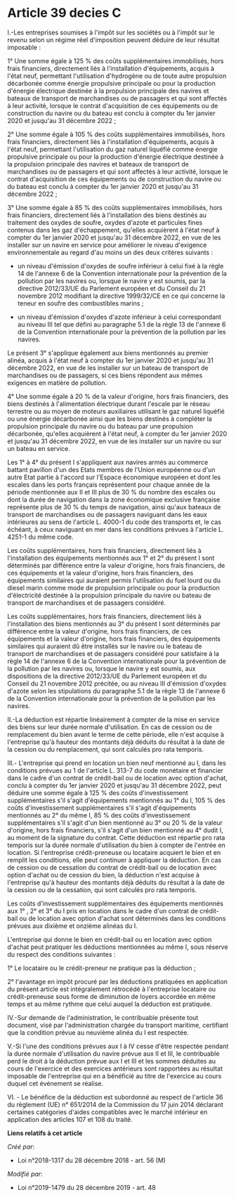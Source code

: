 # Article 39 decies C

I.-Les entreprises soumises à l'impôt sur les sociétés ou à l'impôt sur le revenu selon un régime réel d'imposition peuvent
déduire de leur résultat imposable :

1° Une somme égale à 125 % des coûts supplémentaires immobilisés, hors frais financiers, directement liés à l'installation
d'équipements, acquis à l'état neuf, permettant l'utilisation d'hydrogène ou de toute autre propulsion décarbonée comme
énergie propulsive principale ou pour la production d'énergie électrique destinée à la propulsion principale des navires et
bateaux de transport de marchandises ou de passagers et qui sont affectés à leur activité, lorsque le contrat d'acquisition
de ces équipements ou de construction du navire ou du bateau est conclu à compter du 1er janvier 2020 et jusqu'au 31 décembre
2022 ;

2° Une somme égale à 105 % des coûts supplémentaires immobilisés, hors frais financiers, directement liés à l'installation
d'équipements, acquis à l'état neuf, permettant l'utilisation du gaz naturel liquéfié comme énergie propulsive principale ou
pour la production d'énergie électrique destinée à la propulsion principale des navires et bateaux de transport de
marchandises ou de passagers et qui sont affectés à leur activité, lorsque le contrat d'acquisition de ces équipements ou de
construction du navire ou du bateau est conclu à compter du 1er janvier 2020 et jusqu'au 31 décembre 2022 ;

3° Une somme égale à 85 % des coûts supplémentaires immobilisés, hors frais financiers, directement liés à l'installation des
biens destinés au traitement des oxydes de soufre, oxydes d'azote et particules fines contenus dans les gaz d'échappement,
qu'elles acquièrent à l'état neuf à compter du 1er janvier 2020 et jusqu'au 31 décembre 2022, en vue de les installer sur un
navire en service pour améliorer le niveau d'exigence environnementale au regard d'au moins un des deux critères suivants :

- un niveau d'émission d'oxydes de soufre inférieur à celui fixé à la règle 14 de l'annexe 6 de la Convention internationale
pour la prévention de la pollution par les navires ou, lorsque le navire y est soumis, par la directive 2012/33/UE du
Parlement européen et du Conseil du 21 novembre 2012 modifiant la directive 1999/32/CE en ce qui concerne la teneur en soufre
des combustibles marins ;

- un niveau d'émission d'oxydes d'azote inférieur à celui correspondant au niveau III tel que défini au paragraphe 5.1 de la
règle 13 de l'annexe 6 de la Convention internationale pour la prévention de la pollution par les navires.

Le présent 3° s'applique également aux biens mentionnés au premier alinéa, acquis à l'état neuf à compter du 1er janvier 2020
et jusqu'au 31 décembre 2022, en vue de les installer sur un bateau de transport de marchandises ou de passagers, si ces
biens répondent aux mêmes exigences en matière de pollution.

4° Une somme égale à 20 % de la valeur d'origine, hors frais financiers, des biens destinés à l'alimentation électrique
durant l'escale par le réseau terrestre ou au moyen de moteurs auxiliaires utilisant le gaz naturel liquéfié ou une énergie
décarbonée ainsi que les biens destinés à compléter la propulsion principale du navire ou du bateau par une propulsion
décarbonée, qu'elles acquièrent à l'état neuf, à compter du 1er janvier 2020 et jusqu'au 31 décembre 2022, en vue de les
installer sur un navire ou sur un bateau en service.

Les 1° à 4° du présent I s'appliquent aux navires armés au commerce battant pavillon d'un des Etats membres de l'Union
européenne ou d'un autre Etat partie à l'accord sur l'Espace économique européen et dont les escales dans les ports français
représentent pour chaque année de la période mentionnée aux II et III plus de 30 % du nombre des escales ou dont la durée de
navigation dans la zone économique exclusive française représente plus de 30 % du temps de navigation, ainsi qu'aux bateaux
de transport de marchandises ou de passagers naviguant dans les eaux intérieures au sens de l'article L. 4000-1 du code des
transports et, le cas échéant, à ceux naviguant en mer dans les conditions prévues à l'article L. 4251-1 du même code.

Les coûts supplémentaires, hors frais financiers, directement liés à l'installation des équipements mentionnés aux 1° et 2°
du présent I sont déterminés par différence entre la valeur d'origine, hors frais financiers, de ces équipements et la valeur
d'origine, hors frais financiers, des équipements similaires qui auraient permis l'utilisation du fuel lourd ou du diesel
marin comme mode de propulsion principale ou pour la production d'électricité destinée à la propulsion principale du navire
ou bateau de transport de marchandises et de passagers considéré.

Les coûts supplémentaires, hors frais financiers, directement liés à l'installation des biens mentionnés au 3° du présent I
sont déterminés par différence entre la valeur d'origine, hors frais financiers, de ces équipements et la valeur d'origine,
hors frais financiers, des équipements similaires qui auraient dû être installés sur le navire ou le bateau de transport de
marchandises et de passagers considéré pour satisfaire à la règle 14 de l'annexe 6 de la Convention internationale pour la
prévention de la pollution par les navires ou, lorsque le navire y est soumis, aux dispositions de la directive 2012/33/UE du
Parlement européen et du Conseil du 21 novembre 2012 précitée, ou au niveau III d'émission d'oxydes d'azote selon les
stipulations du paragraphe 5.1 de la règle 13 de l'annexe 6 de la Convention internationale pour la prévention de la
pollution par les navires.

II.-La déduction est répartie linéairement à compter de la mise en service des biens sur leur durée normale d'utilisation. En
cas de cession ou de remplacement du bien avant le terme de cette période, elle n'est acquise à l'entreprise qu'à hauteur des
montants déjà déduits du résultat à la date de la cession ou du remplacement, qui sont calculés pro rata temporis.

III.- L'entreprise qui prend en location un bien neuf mentionné au I, dans les conditions prévues au 1 de l'article L. 313-7
du code monétaire et financier dans le cadre d'un contrat de crédit-bail ou de location avec option d'achat, conclu à compter
du 1er janvier 2020 et jusqu'au 31 décembre 2022, peut déduire une somme égale à 125 % des coûts d'investissement
supplémentaires s'il s'agit d'équipements mentionnés au 1° du I, 105 % des coûts d'investissement supplémentaires s'il s'agit
d'équipements mentionnés au 2° du même I, 85 % des coûts d'investissement supplémentaires s'il s'agit d'un bien mentionné au
3° ou 20 % de la valeur d'origine, hors frais financiers, s'il s'agit d'un bien mentionné au 4° dudit I, au moment de la
signature du contrat. Cette déduction est répartie pro rata temporis sur la durée normale d'utilisation du bien à compter de
l'entrée en location. Si l'entreprise crédit-preneuse ou locataire acquiert le bien et en remplit les conditions, elle peut
continuer à appliquer la déduction. En cas de cession ou de cessation du contrat de crédit-bail ou de location avec option
d'achat ou de cession du bien, la déduction n'est acquise à l'entreprise qu'à hauteur des montants déjà déduits du résultat à
la date de la cession ou de la cessation, qui sont calculés pro rata temporis.

Les coûts d'investissement supplémentaires des équipements mentionnés aux 1° , 2° et 3° du I pris en location dans le cadre
d'un contrat de crédit-bail ou de location avec option d'achat sont déterminés dans les conditions prévues aux dixième et
onzième alinéas du I.

L'entreprise qui donne le bien en crédit-bail ou en location avec option d'achat peut pratiquer les déductions mentionnées au
même I, sous réserve du respect des conditions suivantes :

1° Le locataire ou le crédit-preneur ne pratique pas la déduction ;

2° l'avantage en impôt procuré par les déductions pratiquées en application du présent article est intégralement rétrocédé à
l'entreprise locataire ou crédit-preneuse sous forme de diminution de loyers accordée en même temps et au même rythme que
celui auquel la déduction est pratiquée.

IV.-Sur demande de l'administration, le contribuable présente tout document, visé par l'administration chargée du transport
maritime, certifiant que la condition prévue au neuvième alinéa du I est respectée.

V.-Si l'une des conditions prévues aux I à IV cesse d'être respectée pendant la durée normale d'utilisation du navire prévue
aux II et III, le contribuable perd le droit à la déduction prévue aux I et III et les sommes déduites au cours de l'exercice
et des exercices antérieurs sont rapportées au résultat imposable de l'entreprise qui en a bénéficié au titre de l'exercice
au cours duquel cet événement se réalise.

VI. - Le bénéfice de la déduction est subordonné au respect de l'article 36 du règlement (UE) n° 651/2014 de la Commission du
17 juin 2014 déclarant certaines catégories d'aides compatibles avec le marché intérieur en application des articles 107 et
108 du traité.

**Liens relatifs à cet article**

_Créé par_:

  - Loi n°2018-1317 du 28 décembre 2018 - art. 56 (M)

_Modifié par_:

  - Loi n°2019-1479 du 28 décembre 2019 - art. 48
